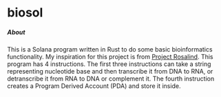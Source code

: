 # biosol
<h5>About</h5>
<p>This is a Solana program written in Rust to do some basic bioinformatics functionality. My inspiration for this project is from 
  <a href='https://rosalind.info' >Project Rosalind</a>. This program has 4 instructions. The first three instructions can take a string representing
  nucleotide base and then transcribe it from DNA to RNA, or detranscribe it from RNA to DNA or complement it. The fourth instruction creates a Program Derived Account (PDA)
  and store it inside.
</p>
